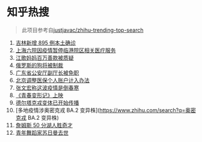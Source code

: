 # 知乎热搜

> 此项目参考自[justjavac/zhihu-trending-top-search](https://github.com/justjavac/zhihu-trending-top-search/blob/main/utils.ts)

<!-- BEGIN -->
  <!-- 最后更新时间:Mon Mar 14 2022 10:13:14 GMT+0000 (Coordinated Universal Time) -->
  1. [吉林新增 895 例本土确诊](https://www.zhihu.com/search?q=吉林疫情)
1. [上海六院因疫情暂停临港院区相关医疗服务](https://www.zhihu.com/search?q=上海六院)
1. [江歌妈妈百万善款被质疑](https://www.zhihu.com/search?q=江歌妈妈)
1. [俄罗斯的狗将被制裁](https://www.zhihu.com/search?q=俄罗斯的狗)
1. [广东省公安厅副厅长被免职](https://www.zhihu.com/search?q=广东省公安厅副厅长被免职)
1. [北京调整医保个人账户计入办法](https://www.zhihu.com/search?q=北京医保)
1. [张文宏称这波疫情是倒春寒](https://www.zhihu.com/search?q=张文宏)
1. [《青春变形记》上映](https://www.zhihu.com/search?q=青春变形记)
1. [德尔塔克戎变体已开始传播](https://www.zhihu.com/search?q=德尔塔克戎)
1. [多地疫情涉奥密克戎 BA.2 变异株](https://www.zhihu.com/search?q=奥密克戎 BA.2 变异株)
1. [詹姆斯 50 分湖人胜奇才](https://www.zhihu.com/search?q=湖人)
1. [青年舞蹈家苏日曼去世](https://www.zhihu.com/search?q=苏日曼)
  <!-- END -->